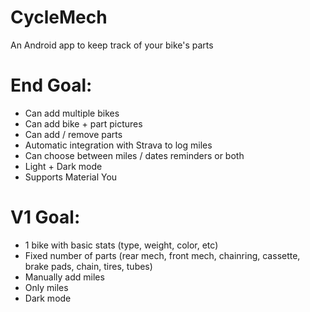 # CycleMech
An Android app to keep track of your bike's parts

# End Goal:
- Can add multiple bikes
- Can add bike + part pictures
- Can add / remove parts
- Automatic integration with Strava to log miles
- Can choose between miles / dates reminders or both
- Light + Dark mode
- Supports Material You

# V1 Goal:
- 1 bike with basic stats (type, weight, color, etc)
- Fixed number of parts (rear mech, front mech, chainring, cassette, brake pads, chain, tires, tubes)
- Manually add miles
- Only miles
- Dark mode